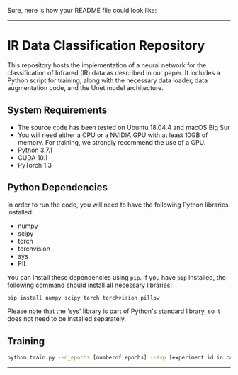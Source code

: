 Sure, here is how your README file could look like:

---

# IR Data Classification Repository

This repository hosts the implementation of a neural network for the classification of Infrared (IR) data as described in our paper. It includes a Python script for training, along with the necessary data loader, data augmentation code, and the Unet model architecture.

## System Requirements
- The source code has been tested on Ubuntu 18.04.4 and macOS Big Sur
- You will need either a CPU or a NVIDIA GPU with at least 10GB of memory. For training, we strongly recommend the use of a GPU.
- Python 3.7.1 
- CUDA 10.1
- PyTorch 1.3

## Python Dependencies
In order to run the code, you will need to have the following Python libraries installed:

- numpy
- scipy
- torch
- torchvision
- sys
- PIL

You can install these dependencies using `pip`. If you have `pip` installed, the following command should install all necessary libraries:

```bash
pip install numpy scipy torch torchvision pillow
```

Please note that the 'sys' library is part of Python's standard library, so it does not need to be installed separately.

## Training

```bash
python train.py --n_epochs [numberof epochs] --exp [experiment id in case of runing multiple experiments] --batch_size [batch size] --lr [learning rate] 

```

---

